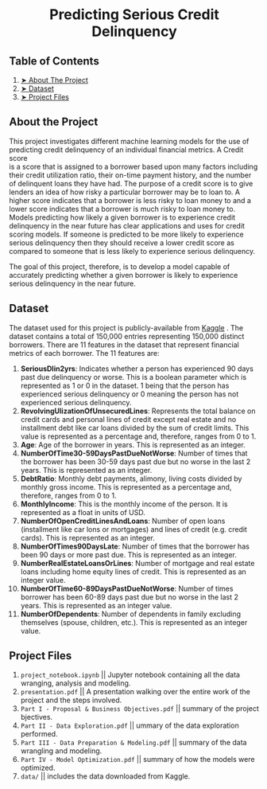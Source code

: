 <h1 align="center":> Predicting Serious Credit Delinquency </h1>

## Table of Contents 
1. [➤ About The Project](#About-the-Project)
2. [➤ Dataset](#Dataset)
3. [➤ Project Files](#Project-Files)


## About the Project 
This project investigates different machine learning models for 
the use of predicting credit delinquency of an individual financial metrics. A Credit score  
is a score that is assigned to a borrower based upon many factors including their credit 
utilization ratio, their on-time payment history, and the number of delinquent 
loans they have had. The purpose of a credit score is to give lenders an idea of how 
risky a particular borrower may be to loan to. A higher score indicates that a borrower 
is less risky to loan money to and a lower score indicates that a borrower is 
much risky to loan money to. Models predicting how likely a given borrower 
is to experience credit delinquency in the near future has clear applications and 
uses for credit scoring models. If someone is predicted to be more likely to experience 
serious delinquency then they should receive a lower credit score as compared to someone 
that is less likely to experience serious delinquency. 

The goal of this project, therefore, is to develop a model capable of accurately predicting 
whether a given borrower is likely to experience serious delinquency in the near future. 

## Dataset 
The dataset used for this project is publicly-available from 
[Kaggle](https://www.kaggle.com/competitions/GiveMeSomeCredit/overview)
. The dataset contains a total of 150,000 entries representing 150,000 distinct borrowers. 
There are 11 features in the dataset that represent financial metrics of each borrower. The 
11 features are: 

1. <b>SeriousDlin2yrs</b>: Indicates whether a person has experienced 90 days past due delinquency or worse. This is a boolean parameter which is represented as 1 or 0 in the dataset. 1 being that the person has experienced serious delinquency or 0 meaning the person has not experienced serious delinquency.
2. <b>RevolvingUlizationOfUnsecuredLines</b>: Represents the total balance on credit cards and personal lines of credit except real estate and no installment debt like car loans divided by the sum of credit limits. This value is represented as a percentage and, therefore, ranges from 0 to 1.
3. <b>Age</b>: Age of the borrower in years. This is represented as an integer.
4. <b>NumberOfTime30-59DaysPastDueNotWorse</b>: Number of times that the borrower has been 30-59 days past due but no worse in the last 2 years. This is represented as an integer.
5. <b>DebtRatio</b>: Monthly debt payments, alimony, living costs divided by monthly gross income. This is represented as a percentage and, therefore, ranges from 0 to 1.
6. <b>MonthlyIncome</b>: This is the monthly income of the person. It is represented as a float in units of USD.
7. <b>NumberOfOpenCreditLinesAndLoans</b>: Number of open loans (installment like car lons or mortgages) and lines of credit (e.g. credit cards). This is represented as an integer.
8. <b>NumberOfTimes90DaysLate</b>: Number of times that the borrower has been 90 days or more past due. This is represented as an integer.
9. <b>NumberRealEstateLoansOrLines</b>: Number of mortgage and real estate loans including home equity lines of credit. This is represented as an integer value.
10. <b>NumberOfTime60-89DaysPastDueNotWorse</b>: Number of times borrower has been 60-89 days past due but no worse in the last 2 years. This is represented as an integer value.
11. <b>NumberOfDependents</b>: Number of dependents in family excluding themselves (spouse, children, etc.). This is represented as an integer value.

## Project Files
1. `project_notebook.ipynb` || Jupyter notebook containing all the data wranging, analysis and modeling.
2. `presentation.pdf` || A presentation walking over the entire work of the project and the steps involved.
3. `Part I - Proposal & Business Objectives.pdf` || summary of the project bjectives.
4. `Part II - Data Exploration.pdf` || ummary of the data exploration performed.
5. `Part III - Data Preparation & Modeling.pdf` || summary of the data wrangling and modeling.
6. `Part IV - Model Optimization.pdf` || summary of how the models were optimized.
7. `data/` || includes the data downloaded from Kaggle. 

